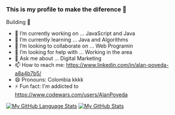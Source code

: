 ### This is my profile to make the diference 👋

Building 🚧

- 🔭 I’m currently working on ... JavaScript and Java
- 🌱 I’m currently learning ... Java and Algorithms
- 👯 I’m looking to collaborate on ... Web Programin
- 🤔 I’m looking for help with ... Working in the area
- 💬 Ask me about ... Digital Marketing 
- 📫 How to reach me: https://www.linkedin.com/in/alan-poveda-a8a4b7b5/
- 😄 Pronouns: Colombia kkkk
- ⚡ Fun fact: I'm addicted to https://www.codewars.com/users/AlanPoveda

[![My GitHub Language Stats](https://github-readme-stats.vercel.app/api/top-langs/?username=AlanPoveda&langs_count=5&theme=tokyonight)]()
[![My GitHub Stats](https://github-readme-stats.vercel.app/api/?username=AlanPoveda&count_private=true&theme=tokyonight&showicons=true)]()

